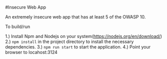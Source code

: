 #Insecure Web App

An extremely insecure web app that has at least 5 of the OWASP 10.


To build/run

1.) Install Npm and Nodejs on your system(https://nodejs.org/en/download/)
2.) `npm install` in the project directory to install the necessary dependencies.
3.) `npm run start` to start the application.
4.) Point your browser to locahost:3124
